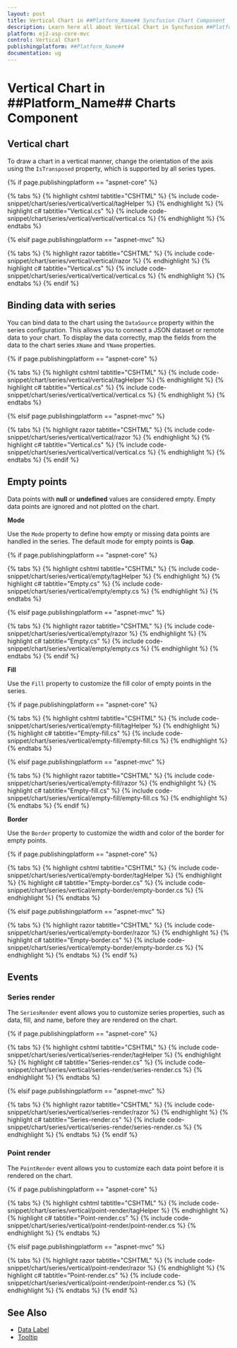 ```yaml
---
layout: post
title: Vertical Chart in ##Platform_Name## Syncfusion Chart Component
description: Learn here all about Vertical Chart in Syncfusion ##Platform_Name## Chart component of Syncfusion Essential JS 2 and more.
platform: ej2-asp-core-mvc
control: Vertical Chart
publishingplatform: ##Platform_Name##
documentation: ug
---
```



# Vertical Chart in ##Platform_Name## Charts Component

## Vertical chart

To draw a chart in a vertical manner, change the orientation of the axis using the `IsTransposed` property, which is supported by all series types.

{% if page.publishingplatform == "aspnet-core" %}

{% tabs %}
{% highlight cshtml tabtitle="CSHTML" %}
{% include code-snippet/chart/series/vertical/vertical/tagHelper %}
{% endhighlight %}
{% highlight c# tabtitle="Vertical.cs" %}
{% include code-snippet/chart/series/vertical/vertical/vertical.cs %}
{% endhighlight %}
{% endtabs %}

{% elsif page.publishingplatform == "aspnet-mvc" %}

{% tabs %}
{% highlight razor tabtitle="CSHTML" %}
{% include code-snippet/chart/series/vertical/vertical/razor %}
{% endhighlight %}
{% highlight c# tabtitle="Vertical.cs" %}
{% include code-snippet/chart/series/vertical/vertical/vertical.cs %}
{% endhighlight %}
{% endtabs %}
{% endif %}

## Binding data with series

You can bind data to the chart using the `DataSource` property within the series configuration. This allows you to connect a JSON dataset or remote data to your chart. To display the data correctly, map the fields from the data to the chart series `XName` and `YName` properties.

{% if page.publishingplatform == "aspnet-core" %}

{% tabs %}
{% highlight cshtml tabtitle="CSHTML" %}
{% include code-snippet/chart/series/vertical/vertical/tagHelper %}
{% endhighlight %}
{% highlight c# tabtitle="Vertical.cs" %}
{% include code-snippet/chart/series/vertical/vertical/vertical.cs %}
{% endhighlight %}
{% endtabs %}

{% elsif page.publishingplatform == "aspnet-mvc" %}

{% tabs %}
{% highlight razor tabtitle="CSHTML" %}
{% include code-snippet/chart/series/vertical/vertical/razor %}
{% endhighlight %}
{% highlight c# tabtitle="Vertical.cs" %}
{% include code-snippet/chart/series/vertical/vertical/vertical.cs %}
{% endhighlight %}
{% endtabs %}
{% endif %}

## Empty points

Data points with **null** or **undefined** values are considered empty. Empty data points are ignored and not plotted on the chart.

**Mode**

Use the `Mode` property to define how empty or missing data points are handled in the series. The default mode for empty points is **Gap**.

{% if page.publishingplatform == "aspnet-core" %}

{% tabs %}
{% highlight cshtml tabtitle="CSHTML" %}
{% include code-snippet/chart/series/vertical/empty/tagHelper %}
{% endhighlight %}
{% highlight c# tabtitle="Empty.cs" %}
{% include code-snippet/chart/series/vertical/empty/empty.cs %}
{% endhighlight %}
{% endtabs %}

{% elsif page.publishingplatform == "aspnet-mvc" %}

{% tabs %}
{% highlight razor tabtitle="CSHTML" %}
{% include code-snippet/chart/series/vertical/empty/razor %}
{% endhighlight %}
{% highlight c# tabtitle="Empty.cs" %}
{% include code-snippet/chart/series/vertical/empty/empty.cs %}
{% endhighlight %}
{% endtabs %}
{% endif %}

**Fill**

Use the `Fill` property to customize the fill color of empty points in the series.

{% if page.publishingplatform == "aspnet-core" %}

{% tabs %}
{% highlight cshtml tabtitle="CSHTML" %}
{% include code-snippet/chart/series/vertical/empty-fill/tagHelper %}
{% endhighlight %}
{% highlight c# tabtitle="Empty-fill.cs" %}
{% include code-snippet/chart/series/vertical/empty-fill/empty-fill.cs %}
{% endhighlight %}
{% endtabs %}

{% elsif page.publishingplatform == "aspnet-mvc" %}

{% tabs %}
{% highlight razor tabtitle="CSHTML" %}
{% include code-snippet/chart/series/vertical/empty-fill/razor %}
{% endhighlight %}
{% highlight c# tabtitle="Empty-fill.cs" %}
{% include code-snippet/chart/series/vertical/empty-fill/empty-fill.cs %}
{% endhighlight %}
{% endtabs %}
{% endif %}

**Border**

Use the `Border` property to customize the width and color of the border for empty points.

{% if page.publishingplatform == "aspnet-core" %}

{% tabs %}
{% highlight cshtml tabtitle="CSHTML" %}
{% include code-snippet/chart/series/vertical/empty-border/tagHelper %}
{% endhighlight %}
{% highlight c# tabtitle="Empty-border.cs" %}
{% include code-snippet/chart/series/vertical/empty-border/empty-border.cs %}
{% endhighlight %}
{% endtabs %}

{% elsif page.publishingplatform == "aspnet-mvc" %}

{% tabs %}
{% highlight razor tabtitle="CSHTML" %}
{% include code-snippet/chart/series/vertical/empty-border/razor %}
{% endhighlight %}
{% highlight c# tabtitle="Empty-border.cs" %}
{% include code-snippet/chart/series/vertical/empty-border/empty-border.cs %}
{% endhighlight %}
{% endtabs %}
{% endif %}

## Events

### Series render

The `SeriesRender` event allows you to customize series properties, such as data, fill, and name, before they are rendered on the chart.

{% if page.publishingplatform == "aspnet-core" %}

{% tabs %}
{% highlight cshtml tabtitle="CSHTML" %}
{% include code-snippet/chart/series/vertical/series-render/tagHelper %}
{% endhighlight %}
{% highlight c# tabtitle="Series-render.cs" %}
{% include code-snippet/chart/series/vertical/series-render/series-render.cs %}
{% endhighlight %}
{% endtabs %}

{% elsif page.publishingplatform == "aspnet-mvc" %}

{% tabs %}
{% highlight razor tabtitle="CSHTML" %}
{% include code-snippet/chart/series/vertical/series-render/razor %}
{% endhighlight %}
{% highlight c# tabtitle="Series-render.cs" %}
{% include code-snippet/chart/series/vertical/series-render/series-render.cs %}
{% endhighlight %}
{% endtabs %}
{% endif %}

### Point render

The `PointRender` event allows you to customize each data point before it is rendered on the chart.

{% if page.publishingplatform == "aspnet-core" %}

{% tabs %}
{% highlight cshtml tabtitle="CSHTML" %}
{% include code-snippet/chart/series/vertical/point-render/tagHelper %}
{% endhighlight %}
{% highlight c# tabtitle="Point-render.cs" %}
{% include code-snippet/chart/series/vertical/point-render/point-render.cs %}
{% endhighlight %}
{% endtabs %}

{% elsif page.publishingplatform == "aspnet-mvc" %}

{% tabs %}
{% highlight razor tabtitle="CSHTML" %}
{% include code-snippet/chart/series/vertical/point-render/razor %}
{% endhighlight %}
{% highlight c# tabtitle="Point-render.cs" %}
{% include code-snippet/chart/series/vertical/point-render/point-render.cs %}
{% endhighlight %}
{% endtabs %}
{% endif %}


## See Also

* [Data Label](../data-labels)
* [Tooltip](../tool-tip)